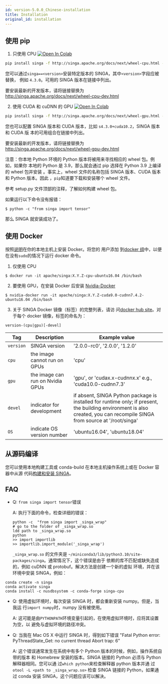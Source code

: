 ```yaml
---
id: version-5.0.0_Chinese-installation
title: Installation
original_id: installation
---
```


<!--- Licensed to the Apache Software Foundation (ASF) under one or more contributor license agreements.  See the NOTICE file distributed with this work for additional information regarding copyright ownership.  The ASF licenses this file to you under the Apache License, Version 2.0 (the "License"); you may not use this file except in compliance with the License.  You may obtain a copy of the License at http://www.apache.org/licenses/LICENSE-2.0 Unless required by applicable law or agreed to in writing, software distributed under the License is distributed on an "AS IS" BASIS, WITHOUT WARRANTIES OR CONDITIONS OF ANY KIND, either express or implied.  See the License for the specific language governing permissions and limitations under the License.  -->

## 使用 pip

1. 只使用 CPU
   [![Open In Colab](https://colab.research.google.com/assets/colab-badge.svg)](https://colab.research.google.com/drive/17RA056Brwk0vBQTFaZ-l9EbqwADO0NA9?usp=sharing)

```bash
pip install singa -f http://singa.apache.org/docs/next/wheel-cpu.html --trusted-host singa.apache.org
```

您可以通过`singa==<version>`安装特定版本的 SINGA，其中`<version>`字段应被替换，
例如 `4.3.0`。可用的 SINGA 版本在链接中列出。

要安装最新的开发版本，请将链接替换为
http://singa.apache.org/docs/next/wheel-cpu-dev.html

2. 使用 CUDA 和 cuDNN 的 GPU
   [![Open In Colab](https://colab.research.google.com/assets/colab-badge.svg)](https://colab.research.google.com/drive/1W30IPCqj5fG8ADAQsFqclaCLyIclVcJL?usp=sharing)

```bash
pip install singa -f http://singa.apache.org/docs/next/wheel-gpu.html --trusted-host singa.apache.org
```

您也可以配置 SINGA 版本和 CUDA 版本，比如 `s4.3.0+cuda10.2`，SINGA 版本和 CUDA 版
本的可用组合在链接中列出。

要安装最新的开发版本，请将链接替换为
http://singa.apache.org/docs/next/wheel-gpu-dev.html

注意：你本地 Python 环境的 Python 版本将被用来寻找相应的 wheel 包。例如，如果你
本地的 Python 是 3.9，那么就会通过 pip 选择在 Python 3.9 上编译的 wheel 包并安装
。事实上，wheel 文件的名称包括 SINGA 版本、CUDA 版本和 Python 版本。因此
，`pip`知道要下载和安装哪个 wheel 文件。

参考 setup.py 文件顶部的注释，了解如何构建 wheel 包。

如果运行以下命令没有报错：

```shell
$ python -c "from singa import tensor"
```

那么 SINGA 就安装成功了。

## 使用 Docker

按照[说明](https://docs.docker.com/install/)在你的本地主机上安装 Docker。将您的
用户添加
到[docker 组](https://docs.docker.com/install/linux/linux-postinstall/)中，以便
在没有`sudo`的情况下运行 docker 命令。

1. 仅使用 CPU

```shell
$ docker run -it apache/singa:X.Y.Z-cpu-ubuntu16.04 /bin/bash
```

2. 要使用 GPU，在安装 Docker 后安装
   [Nvidia-Docker](https://github.com/NVIDIA/nvidia-docker)

```shell
$ nvidia-docker run -it apache/singa:X.Y.Z-cuda9.0-cudnn7.4.2-ubuntu16.04 /bin/bash
```

3. 关于 SINGA Docker 镜像（标签）的完整列表，请访
   问[docker hub site](https://hub.docker.com/r/apache/singa/)。对于每个 docker
   镜像，标签的命名为：

```shell
version-(cpu|gpu)[-devel]
```

| Tag       | Description                      | Example value                                                                                                                                                             |
| --------- | -------------------------------- | ------------------------------------------------------------------------------------------------------------------------------------------------------------------------- |
| `version` | SINGA version                    | '2.0.0-rc0', '2.0.0', '1.2.0'                                                                                                                                             |
| `cpu`     | the image cannot run on GPUs     | 'cpu'                                                                                                                                                                     |
| `gpu`     | the image can run on Nvidia GPUs | 'gpu', or 'cudax.x-cudnnx.x' e.g., 'cuda10.0-cudnn7.3'                                                                                                                    |
| `devel`   | indicator for development        | if absent, SINGA Python package is installed for runtime only; if present, the building environment is also created, you can recompile SINGA from source at '/root/singa' |
| `OS`      | indicate OS version number       | 'ubuntu16.04', 'ubuntu18.04'                                                                                                                                              |

## 从源码编译

您可以使用本地构建工具或 conda-build 在本地主机操作系统上或在 Docker 容器中从源
代码[构建和安装 SINGA](build.md)。

## FAQ

- Q: `from singa import tensor`错误

  A: 执行下面的命令，检查详细的错误：

  ```shell
  python -c  "from singa import _singa_wrap"
  # go to the folder of _singa_wrap.so
  ldd path to _singa_wrap.so
  python
  >> import importlib
  >> importlib.import_module('_singa_wrap')
  ```

  `_singa_wrap.so` 的文件夹是
  `~/miniconda3/lib/python3.10/site-packages/singa`。通常情况下，这个错误是由于
  依赖的库不匹配或缺失造成的，例如 cuDNN 或 protobuf。解决方法是创建一个新的虚拟
  环境，并在该环境中安装 SINGA，例如：

```shell
conda create -n singa
conda activate singa
conda install -c nusdbsystem -c conda-forge singa-cpu
```

- Q: 使用虚拟环境时，每次安装 SINGA 时，都会重新安装 numpy。但是，当我运
  行`import numpy`时，numpy 没有被使用。

  A: 这可能是由`PYTHONPATH`环境变量引起的，在使用虚拟环境时，应将其设置为空，以
  避免与虚拟环境的路径冲突。

- Q: 当我在 Mac OS X 中运行 SINGA 时，得到如下错误 "Fatal Python error:
  PyThreadState_Get: no current thread Abort trap: 6"

  A: 这个错误通常发生在系统中有多个 Python 版本的时候，例如，操作系统自带的版本
  和 Homebrew 安装的版本。SINGA 链接的 Python 必须与 Python 解释器相同。您可以通
  过`which python`来检查解释器 python 版本并通
  过`otool -L <path to _singa_wrap.so>` 检查 SINGA 链接的 Python，如果通过 conda
  安装 SINGA，这个问题应该可以解决。
